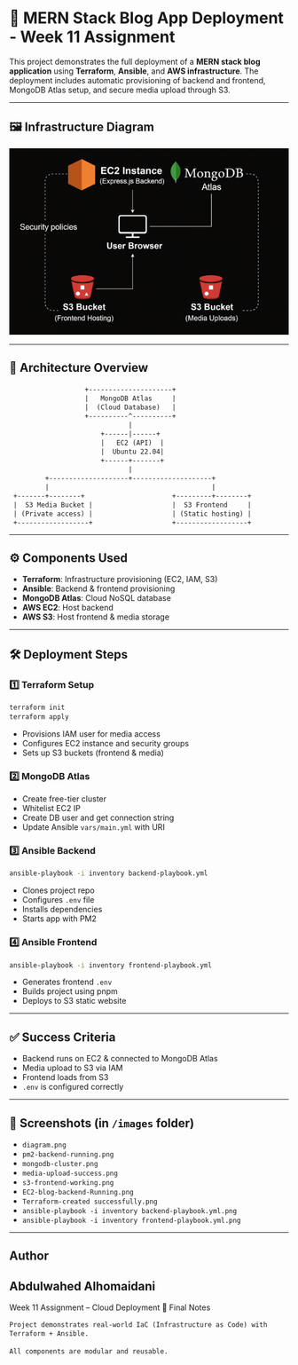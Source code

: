 # 🚀 MERN Stack Blog App Deployment - Week 11 Assignment

This project demonstrates the full deployment of a **MERN stack blog application** using **Terraform**, **Ansible**, and **AWS infrastructure**. The deployment includes automatic provisioning of backend and frontend, MongoDB Atlas setup, and secure media upload through S3.

---
## 🖼️ Infrastructure Diagram

![Architecture Diagram](./images/diagram.png)

---

## 📐 Architecture Overview

```
                   +---------------------+
                   |   MongoDB Atlas     |
                   |  (Cloud Database)   |
                   +----------^----------+
                              |
                       +------|------+
                       |   EC2 (API)  |
                       |  Ubuntu 22.04|
                       +------+-------+
                              |
         +--------------------+--------------------+
         |                                         |
 +-------+--------+                      +---------+--------+
 |  S3 Media Bucket |                    |  S3 Frontend     |
 | (Private access) |                    | (Static hosting) |
 +------------------+                    +------------------+
```

---

## ⚙️ Components Used

- **Terraform**: Infrastructure provisioning (EC2, IAM, S3)
- **Ansible**: Backend & frontend provisioning
- **MongoDB Atlas**: Cloud NoSQL database
- **AWS EC2**: Host backend
- **AWS S3**: Host frontend & media storage

---

## 🛠 Deployment Steps

### 1️⃣ Terraform Setup

```bash
terraform init
terraform apply
```

- Provisions IAM user for media access
- Configures EC2 instance and security groups
- Sets up S3 buckets (frontend & media)

### 2️⃣ MongoDB Atlas

- Create free-tier cluster
- Whitelist EC2 IP
- Create DB user and get connection string
- Update Ansible `vars/main.yml` with URI

### 3️⃣ Ansible Backend

```bash
ansible-playbook -i inventory backend-playbook.yml
```

- Clones project repo
- Configures `.env` file
- Installs dependencies
- Starts app with PM2

### 4️⃣ Ansible Frontend

```bash
ansible-playbook -i inventory frontend-playbook.yml
```

- Generates frontend `.env`
- Builds project using pnpm
- Deploys to S3 static website

---

## ✅ Success Criteria

- Backend runs on EC2 & connected to MongoDB Atlas
- Media upload to S3 via IAM
- Frontend loads from S3
- `.env` is configured correctly

---

## 📸 Screenshots (in `/images` folder)
- `diagram.png`
- `pm2-backend-running.png`
- `mongodb-cluster.png`
- `media-upload-success.png`
- `s3-frontend-working.png`
- `EC2-blog-backend-Running.png`
- `Terraform-created successfully.png`
- `ansible-playbook -i inventory backend-playbook.yml.png`
- `ansible-playbook -i inventory frontend-playbook.yml.png`
---

Author
---
Abdulwahed Alhomaidani
---
Week 11 Assignment – Cloud Deployment
📌 Final Notes

    Project demonstrates real-world IaC (Infrastructure as Code) with Terraform + Ansible.

    All components are modular and reusable.


